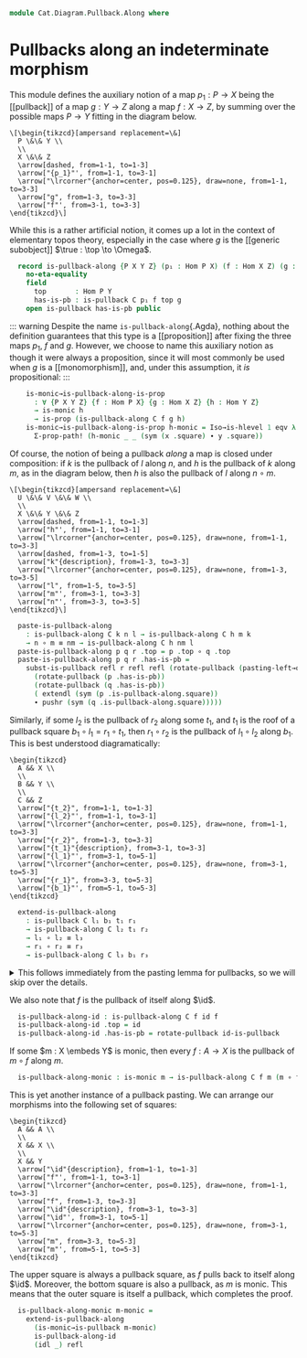 <!--
```agda
open import Cat.Diagram.Pullback.Properties
open import Cat.Diagram.Pullback
open import Cat.Prelude

import Cat.Displayed.Instances.Subobjects as Subobjs
import Cat.Reasoning as Cat
```
-->

```agda
module Cat.Diagram.Pullback.Along where
```

# Pullbacks along an indeterminate morphism

<!--
```agda
module _ {o ℓ} (C : Precategory o ℓ) where
  open Precategory C
```
-->

This module defines the auxiliary notion of a map $p_1 : P \to X$ being
the [[pullback]] of a map $g : Y \to Z$ along a map $f : X \to Z$, by
summing over the possible maps $P \to Y$ fitting in the diagram below.

~~~{.quiver}
\[\begin{tikzcd}[ampersand replacement=\&]
  P \&\& Y \\
  \\
  X \&\& Z
  \arrow[dashed, from=1-1, to=1-3]
  \arrow["{p_1}"', from=1-1, to=3-1]
  \arrow["\lrcorner"{anchor=center, pos=0.125}, draw=none, from=1-1, to=3-3]
  \arrow["g", from=1-3, to=3-3]
  \arrow["f"', from=3-1, to=3-3]
\end{tikzcd}\]
~~~

While this is a rather artificial notion, it comes up a lot in the
context of elementary topos theory, especially in the case where $g$ is
the [[generic subobject]] $\true : \top \to \Omega$.

```agda
  record is-pullback-along {P X Y Z} (p₁ : Hom P X) (f : Hom X Z) (g : Hom Y Z) : Type (o ⊔ ℓ) where
    no-eta-equality
    field
      top       : Hom P Y
      has-is-pb : is-pullback C p₁ f top g
    open is-pullback has-is-pb public
```

<!--
```agda
open is-pullback-along
open is-pullback
open Pullback

module _ {o ℓ} {C : Precategory o ℓ} where
  open Subobjs C
  open Cat C

  private
    unquoteDecl eqv = declare-record-iso eqv (quote is-pullback-along)
    variable
      U V W X Y Z : Ob
      f g h k m n l nm l₁ b₁ t₁ r₁ l₂ b₂ t₂ r₂ l₃ r₃ : Hom X Y
  abstract
```
-->

::: warning
Despite the name `is-pullback-along`{.Agda}, nothing about the
definition guarantees that this type is a [[proposition]] after fixing
the three maps $p_1$, $f$ and $g$. However, we choose to name this
auxiliary notion as though it were always a proposition, since it will
most commonly be used when $g$ is a [[monomorphism]], and, under this
assumption, it *is* propositional:
:::

```agda
    is-monic→is-pullback-along-is-prop
      : ∀ {P X Y Z} {f : Hom P X} {g : Hom X Z} {h : Hom Y Z}
      → is-monic h
      → is-prop (is-pullback-along C f g h)
    is-monic→is-pullback-along-is-prop h-monic = Iso→is-hlevel 1 eqv λ (_ , x) (_ , y) →
      Σ-prop-path! (h-monic _ _ (sym (x .square) ∙ y .square))
```

Of course, the notion of being a pullback *along* a map is closed under
composition: if $k$ is the pullback of $l$ along $n$, and $h$ is the
pullback of $k$ along $m$, as in the diagram below, then $h$ is also the
pullback of $l$ along $n \circ m$.

~~~{.quiver}
\[\begin{tikzcd}[ampersand replacement=\&]
  U \&\& V \&\& W \\
  \\
  X \&\& Y \&\& Z
  \arrow[dashed, from=1-1, to=1-3]
  \arrow["h"', from=1-1, to=3-1]
  \arrow["\lrcorner"{anchor=center, pos=0.125}, draw=none, from=1-1, to=3-3]
  \arrow[dashed, from=1-3, to=1-5]
  \arrow["k"{description}, from=1-3, to=3-3]
  \arrow["\lrcorner"{anchor=center, pos=0.125}, draw=none, from=1-3, to=3-5]
  \arrow["l", from=1-5, to=3-5]
  \arrow["m"', from=3-1, to=3-3]
  \arrow["n"', from=3-3, to=3-5]
\end{tikzcd}\]
~~~

```agda
  paste-is-pullback-along
    : is-pullback-along C k n l → is-pullback-along C h m k
    → n ∘ m ≡ nm → is-pullback-along C h nm l
  paste-is-pullback-along p q r .top = p .top ∘ q .top
  paste-is-pullback-along p q r .has-is-pb =
    subst-is-pullback refl r refl refl (rotate-pullback (pasting-left→outer-is-pullback
      (rotate-pullback (p .has-is-pb))
      (rotate-pullback (q .has-is-pb))
      ( extendl (sym (p .is-pullback-along.square))
      ∙ pushr (sym (q .is-pullback-along.square)))))
```

Similarly, if some $l_2$ is the pullback of $r_2$ along some $t_1$,
and $t_1$ is the roof of a pullback square $b_1 \circ l_1 = r_1 \circ t_1$,
then $r_1 \circ r_2$ is the pullback of $l_1 \circ l_2$ along $b_1$.
This is best understood diagramatically:

~~~{.quiver}
\begin{tikzcd}
  A && X \\
  \\
  B && Y \\
  \\
  C && Z
  \arrow["{t_2}", from=1-1, to=1-3]
  \arrow["{l_2}"', from=1-1, to=3-1]
  \arrow["\lrcorner"{anchor=center, pos=0.125}, draw=none, from=1-1, to=3-3]
  \arrow["{r_2}", from=1-3, to=3-3]
  \arrow["{t_1}"{description}, from=3-1, to=3-3]
  \arrow["{l_1}"', from=3-1, to=5-1]
  \arrow["\lrcorner"{anchor=center, pos=0.125}, draw=none, from=3-1, to=5-3]
  \arrow["{r_1}", from=3-3, to=5-3]
  \arrow["{b_1}"', from=5-1, to=5-3]
\end{tikzcd}
~~~

```agda
  extend-is-pullback-along
    : is-pullback C l₁ b₁ t₁ r₁
    → is-pullback-along C l₂ t₁ r₂
    → l₁ ∘ l₂ ≡ l₃
    → r₁ ∘ r₂ ≡ r₃
    → is-pullback-along C l₃ b₁ r₃
```

<details>
<summary>This follows immediately from the pasting lemma for
pullbacks, so we will skip over the details.
</summary>

```agda
  extend-is-pullback-along pb₁ pb₂ l-comm r-comm .top = pb₂ .top
  extend-is-pullback-along pb₁ pb₂ l-comm r-comm .has-is-pb =
    subst-is-pullback l-comm refl refl r-comm $
    pasting-left→outer-is-pullback pb₁ (has-is-pb pb₂) $
    pulll (pb₁ .square) ∙ extendr (pb₂ .is-pullback-along.square)
```
</details>

We also note that $f$ is the pullback of itself along $\id$.

```agda
  is-pullback-along-id : is-pullback-along C f id f
  is-pullback-along-id .top = id
  is-pullback-along-id .has-is-pb = rotate-pullback id-is-pullback
```

If some $m : X \embeds Y$ is monic, then every $f : A \to X$ is the pullback
of $m \circ f$ along $m$.

```agda
  is-pullback-along-monic : is-monic m → is-pullback-along C f m (m ∘ f)
```

This is yet another instance of a pullback pasting. We can arrange our
morphisms into the following set of squares:

~~~{.quiver}
\begin{tikzcd}
  A && A \\
  \\
  X && X \\
  \\
  X && Y
  \arrow["\id"{description}, from=1-1, to=1-3]
  \arrow["f"', from=1-1, to=3-1]
  \arrow["\lrcorner"{anchor=center, pos=0.125}, draw=none, from=1-1, to=3-3]
  \arrow["f", from=1-3, to=3-3]
  \arrow["\id"{description}, from=3-1, to=3-3]
  \arrow["\id"', from=3-1, to=5-1]
  \arrow["\lrcorner"{anchor=center, pos=0.125}, draw=none, from=3-1, to=5-3]
  \arrow["m", from=3-3, to=5-3]
  \arrow["m"', from=5-1, to=5-3]
\end{tikzcd}
~~~

The upper square is always a pullback square, as $f$ pulls back to
itself along $\id$. Moreover, the bottom square is also a pullback,
as $m$ is monic. This means that the outer square is itself a pullback,
which completes the proof.

```agda
  is-pullback-along-monic m-monic =
    extend-is-pullback-along
      (is-monic→is-pullback m-monic)
      is-pullback-along-id
      (idl _) refl
```
